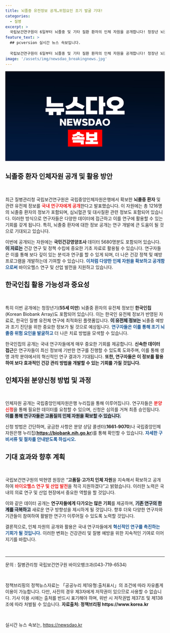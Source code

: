 ```yaml
---
title: 뇌졸중 유전정보 공개…위험요인 조기 발굴 기대!
categories:
  - 질병
excerpt: >
  국립보건연구원이 6일부터 뇌졸중 및 기타 질환 환자의 인체 자원을 공개합니다! 청장년 뇌졸중 환자의 유전체 정보도 처음으로 제공돼 조기 위험 요인 발굴이 기대됩니다. 연구자들은 국립중앙인체자원은행 누리집에서 신청 가능!
feature_text: >
  ## pcversion 실시간 뉴스 속보입니다.

  국립보건연구원이 6일부터 뇌졸중 및 기타 질환 환자의 인체 자원을 공개합니다! 청장년 뇌졸중 환자의 유전체 정보도 처음으로 제공돼 조기 위험 요인 발굴이 기대됩니다. 연구자들은 국립중앙인체자원은행 누리집에서 신청 가능!
image: '/assets/img/newsdao_breakingnews.jpg'
---
```


<p><img src="/assets/img/newsdao_breakingnews.jpg" alt="pcversion 속보" /></p>

<h2 data-ke-size="size26">뇌졸중 환자 인체자원 공개 및 활용 방안</h2>

<p data-ke-size="size16">&nbsp;</p>

<p data-ke-size="size16">최근 질병관리청 국립보건연구원은 국립중앙인체자원은행에서 확보한 <b>뇌졸중 환자</b> 및 관련 유전체 정보를 <b><span style="color: #ee2323;">국내 연구자에게 공개</span></b>한다고 발표했습니다. 이 자원에는 총 1216명의 뇌졸중 환자의 정보가 포함되며, 심뇌혈관 및 대사질환 관련 정보도 포함되어 있습니다. 이러한 방식으로 연구자들은 다양한 데이터에 접근하고 이를 연구에 활용할 수 있는 기회를 갖게 됩니다. 특히, 뇌졸중 환자에 대한 정보 공개는 연구 개발에 큰 도움이 될 것으로 기대되고 있습니다.</p>

<p data-ke-size="size16">이번에 공개되는 자원에는 <b>국민건강영양조사</b> 데이터 5680명분도 포함되어 있습니다. <b><span style="background-color: #21538527;">이 자료는</span></b> 건강 연구 및 정책 수립에 중요한 기초 자료로 활용될 수 있습니다. 연구자들은 이를 통해 보다 깊이 있는 분석과 연구를 할 수 있게 되며, 더 나은 건강 정책 및 예방 프로그램을 개발하는데 기여할 수 있습니다. <b><span style="color: #1a5490;">이처럼 다양한 인체 자원을 확보하고 공개함으로써</span></b> 바이오헬스 연구 및 산업 발전을 지원하고 있습니다.</p>

<h2 data-ke-size="size26">한국인칩 활용 가능성과 중요성</h2>

<p data-ke-size="size16">&nbsp;</p>

<p data-ke-size="size16">특히 이번 공개에는 청장년기(<b>55세 미만</b>) 뇌졸중 환자의 유전체 정보인 <b><span style="ee2323;">한국인칩</span></b>(Korean Biobank Array)도 포함되어 있습니다. 이는 한국인 유전체 정보가 반영된 자료로, 한국인 질병 유전체 연구에 최적화된 플랫폼입니다. <b><span style="background-color: #21538527;">이 유전체 정보는</span></b> 뇌졸중 예방과 조기 진단을 위한 중요한 정보가 될 것으로 예상됩니다. <b><span style="color: #1a5490;">연구자들은 이를 통해 조기 뇌졸중 위험 요인을 발굴하고</span></b> 더 나은 치료 방법을 모색할 수 있습니다.</p>

<p data-ke-size="size16">한국인칩의 공개는 국내 연구자들에게 매우 중요한 기회를 제공합니다. <b>신속한 데이터 접근</b>은 연구자들이 최신 정보에 기반한 연구를 진행할 수 있도록 도와주며, 이를 통해 생명 과학 분야에서의 혁신적인 연구 결과가 기대됩니다. <b>또한, 연구자들은 이 정보를 활용하여 보다 효과적인 건강 관리 방법을 개발할 수 있는 기회를 가질 것입니다.</b></p>

<h2 data-ke-size="size26">인체자원 분양신청 방법 및 과정</h2>

<p data-ke-size="size16">&nbsp;</p>

<p data-ke-size="size16">인체자원 공개는 국립중앙인체자원은행 누리집을 통해 이루어집니다. 연구자들은 <b><span style="color: #ee2323;">분양신청</span></b>을 통해 필요한 데이터를 요청할 수 있으며, 신청은 심의를 거쳐 최종 승인됩니다. <b><span style="background-color: #21538527;">이를 통해 연구자들은 고품질의 인체 자원을 확보할 수 있습니다.</span></b></p>

<p data-ke-size="size16">신청 방법은 간단하며, 궁금한 사항은 분양 상담 콜센터(<b>1661-9070</b>)나 국립중앙인체자원은행 누리집(<b><a href="https://biobank.nih.go.kr" target="_blank">https://biobank.nih.go.kr</a></b>)를 통해 확인할 수 있습니다. <b><span style="color: #1a5490;">자세한 구비서류 및 절차를 안내받도록 하십시오.</span></b></p>

<h2 data-ke-size="size26">기대 효과와 향후 계획</h2>

<p data-ke-size="size16">&nbsp;</p>

<p data-ke-size="size16">국립보건연구원의 박현영 원장은 “<b>고품질·고가치 인체 자원</b>을 지속해서 확보하고 공개하여 <b><span style="color: #ee2323;">바이오헬스 연구 및 산업 발전</span></b>을 적극 지원하겠다”고 밝혔습니다. 이러한 노력은 국내의 의료 연구 및 산업 현장에서 중요한 역할을 할 것입니다.</p>

<p data-ke-size="size16">이와 같은 데이터 공개는 <b>연구자들에게 다가오는 많은 기회</b>를 제공하며, <b><span style="background-color: #21538527;">기존 연구의 한계를 극복하고</span></b> 새로운 연구 방향성을 제시하게 될 것입니다. 향후 더욱 다양한 연구자와 기관들이 참여하여 활발한 연구가 이루어질 수 있도록 노력할 것입니다.</p>

<p data-ke-size="size16">결론적으로, 인체 자원의 공개와 활용은 국내 연구자들에게 <b><span style="color: #1a5490;">혁신적인 연구를 촉진하는 기회가 될 것입니다.</span></b> 이러한 변화는 건강관리 및 질병 예방을 위한 지속적인 기여로 이어지기를 바랍니다.</p>

<p data-ke-size="size16">&nbsp;</p>

<hr />

<p data-ke-size="size16">문의 : 질병관리청 국립보건연구원 바이오뱅크과(043-719-6534)</p>

<p data-ke-size="size16">&nbsp;</p>

<p data-ke-size="size16">정책브리핑의 정책뉴스자료는 「공공누리 제1유형:출처표시」의 조건에 따라 자유롭게 이용이 가능합니다. 다만, 사진의 경우 제3자에게 저작권이 있으므로 사용할 수 없습니다. 기사 이용 시에는 출처를 반드시 표기해야 하며, 위반 시 저작권법 제37조 및 제138조에 따라 처벌될 수 있습니다. <b>자료출처: 정책브리핑 https://www.korea.kr</b></p> 

<p data-ke-size="size16">&nbsp;</p>
실시간 뉴스 속보는, <a href="https://newsdao.kr" rel="dofollow">https://newsdao.kr</a>


